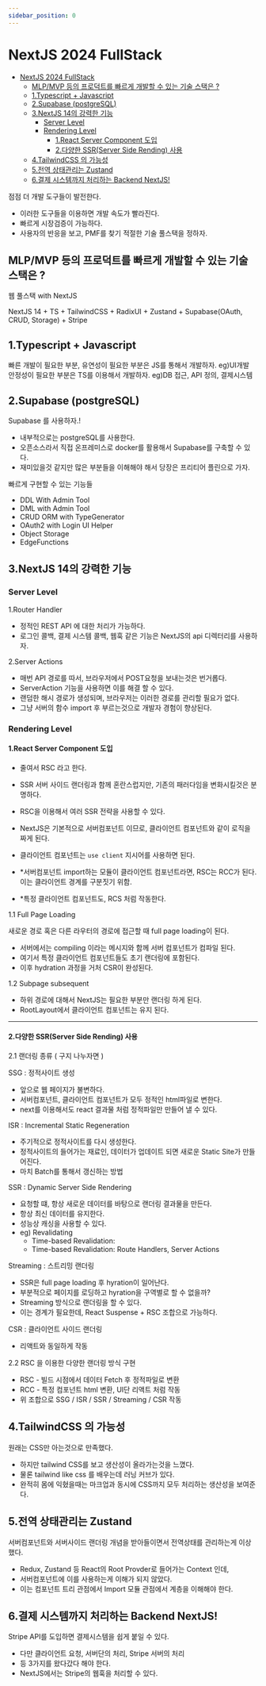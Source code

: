```yaml
---
sidebar_position: 0
---
```

# NextJS 2024 FullStack

- [NextJS 2024 FullStack](#nextjs-2024-fullstack)
  - [MLP/MVP 등의 프로덕트를 빠르게 개발할 수 있는 기술 스택은 ?](#mlpmvp-등의-프로덕트를-빠르게-개발할-수-있는-기술-스택은-)
  - [1.Typescript + Javascript](#1typescript--javascript)
  - [2.Supabase (postgreSQL)](#2supabase-postgresql)
  - [3.NextJS 14의 강력한 기능](#3nextjs-14의-강력한-기능)
    - [Server Level](#server-level)
    - [Rendering Level](#rendering-level)
      - [1.React Server Component 도입](#1react-server-component-도입)
      - [2.다양한 SSR(Server Side Rending) 사용](#2다양한-ssrserver-side-rending-사용)
  - [4.TailwindCSS 의 가능성](#4tailwindcss-의-가능성)
  - [5.전역 상태관리는 Zustand](#5전역-상태관리는-zustand)
  - [6.결제 시스템까지 처리하는 Backend NextJS!](#6결제-시스템까지-처리하는-backend-nextjs)


점점 더 개발 도구들이 발전한다.  
- 이러한 도구들을 이용하면 개발 속도가 빨라진다.   
- 빠르게 시장검증이 가능하다.  
- 사용자의 반응을 보고, PMF를 찾기 적절한 기술 풀스택을 정하자.  


## MLP/MVP 등의 프로덕트를 빠르게 개발할 수 있는 기술 스택은 ?

웹 풀스택 with NextJS   

NextJS 14 + TS + TailwindCSS + RadixUI + Zustand + Supabase(OAuth, CRUD, Storage) + Stripe   


## 1.Typescript + Javascript  

빠른 개발이 필요한 부분, 유연성이 필요한 부분은 JS를 통해서 개발하자. eg)UI개발  
안정성이 필요한 부분은 TS를 이용해서 개발하자. eg)DB 접근, API 정의, 결제시스템   

## 2.Supabase (postgreSQL)  

Supabase 를 사용하자.!  
- 내부적으로는 postgreSQL를 사용한다.  
- 오픈소스라서 직접 온프레미스로 docker를 활용해서 Supabase를 구축할 수 있다.  
- 재미있을것 같지만 많은 부분들을 이해해야 해서 당장은 프리티어 플린으로 가자. 

빠르게 구현할 수 있는 기능들  
- DDL With Admin Tool  
- DML with Admin Tool  
- CRUD ORM with TypeGenerator  
- OAuth2 with Login UI Helper  
- Object Storage    
- EdgeFunctions  

## 3.NextJS 14의 강력한 기능  

### Server Level  

1.Router Handler  
- 정적인 REST API 에 대한 처리가 가능하다.  
- 로그인 콜백, 결제 시스템 콜백, 웹훅 같은 기능은 NextJS의 api 디렉터리를 사용하자.  


2.Server Actions  
- 매번 API 경로를 따서, 브라우저에서 POST요청을 보내는것은 번거롭다.  
- ServerAction 기능을 사용하면 이를 해결 할 수 있다.  
- 랜덤한 해시 경로가 생성되며, 브라우저는 이러한 경로를 관리할 필요가 없다.  
- 그냥 서버의 함수 import 후 부르는것으로 개발자 경험이 향상된다.  


### Rendering Level  

#### 1.React Server Component 도입  
- 줄여서  RSC 라고 한다.  
- SSR 서버 사이드 랜더링과 함께 혼란스럽지만, 기존의 패러다임을 변화시킬것은 분명하다.  
- RSC을 이용해서 여러 SSR 전략을 사용할 수 있다.  
- NextJS은 기본적으로 서버컴포넌트 이므로, 클라이언트 컴포넌트와 같이 로직을 짜게 된다.  
- 클라이언트 컴포넌트는 `use client` 지시어를 사용하면 된다.  

- *서버컴포넌트 import하는 모듈이 클라이언트 컴포넌트라면, RSC는 RCC가 된다. 이는 클라이언트 경계를 구분짓기 위함.  
- *특정 클라이언트 컴포넌트도, RCS 처럼 작동한다.  

1.1 Full Page Loading  

새로운 경로 혹은 다른 라우터의 경로에 접근할 때 full page loading이 된다.  
- 서버에서는 compiling 이라는 메시지와 함께 서버 컴포넌트가 컴파일 된다.  
- 여기서 특정 클라이언트 컴포넌트들도 초기 랜더링에 포함된다.  
- 이후 hydration 과정을 거처 CSR이 완성된다.  


1.2 Subpage subsequent  
- 하위 경로에 대해서 NextJS는 필요한 부분만 랜더링 하게 된다.  
- RootLayout에서 클라이언트 컴포넌트는 유지 된다.  

---

#### 2.다양한 SSR(Server Side Rending) 사용  

2.1 랜더링 종류 ( 구지 나누자면 )    

SSG : 정적사이트 생성  
- 앞으로 웹 페이지가 불변하다.  
- 서버컴포넌트, 클라이언트 컴포넌트가 모두 정적인 html파일로 변한다.  
- next를 이용해서도 react 결과물 처럼 정적파일만 만들어 낼 수 있다.  

ISR : Incremental Static Regeneration
- 주기적으로 정적사이트를 다시 생성한다.  
- 정적사이트의 들어가는 재료인, 데이터가 업데이트 되면 새로운 Static Site가 만들어진다.  
- 마치 Batch를 통해서 갱신하는 방법  

SSR : Dynamic Server Side Rendering  
- 요청할 떄, 항상 새로운 데이터를 바탕으로 랜더링 결과물을 만든다.  
- 항상 최신 데이터를 유지한다.  
- 성능상 캐싱을 사용할 수 있다.  
- eg) Revalidating
  - Time-based Revalidation: 
  - Time-based Revalidation: Route Handlers, Server Actions

Streaming : 스트리밍 랜더링  
- SSR은 full page loading 후 hyration이 일어난다.  
- 부분적으로 페이지를 로딩하고 hyration을 구역별로 할 수 없을까? 
- Streaming 방식으로 랜더링을 할 수 있다.  
- 이는 경계가 필요한데, React Suspense + RSC 조합으로 가능하다.   

CSR : 클라이언트 사이드 랜더링  
- 리액트와 동일하게 작동


2.2 RSC 을 이용한 다양한 랜더링 방식 구현

- RSC - 빌드 시점에서 데이터 Fetch 후 정적파일로 변환  
- RCC - 특정 컴포넌트 html 변환, UI단 리액트 처럼 작동  
- 위 조합으로 SSG / ISR / SSR / Streaming / CSR 작동  


## 4.TailwindCSS 의 가능성  

원래는 CSS만 아는것으로 만족했다.  
- 하지만 tailwind CSS를 보고 생산성이 올라가는것을 느꼈다.  
- 물론 tailwind like css 를 배우는데 러닝 커브가 있다.  
- 완적히 몸에 익혔을때는 마크업과 동시에 CSS까지 모두 처리하는 생산성을 보여준다.  


## 5.전역 상태관리는 Zustand  

서버컴포넌트와 서버사이드 랜더링 개념을 받아들이면서 전역상태를 관리하는게 이상했다.  
- Redux, Zustand 등 React의 Root Provder로 들어가는 Context 인데,
- 서버컴포넌트에 이를 사용하는게 이해가 되지 않았다.  
- 이는 컴포넌트 트리 관점에서 Import 모듈 관점에서 계층을 이해해야 한다.  

## 6.결제 시스템까지 처리하는 Backend NextJS!  

Stripe API를 도입하면 결제시스템을 쉽게 붙일 수 있다.  
- 다만 클라이언트 요청, 서버단의 처리, Stripe 서버의 처리  
- 등 3가지를 왔다갔다 해야 한다.  
- NextJS에서는 Stripe의 웹훅을 처리할 수 있다.  